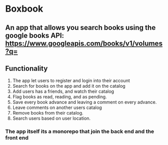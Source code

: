 # Boxbook
## An app that allows you search books using the google books API: https://www.googleapis.com/books/v1/volumes?q=

## Functionality

  1. The app let users to register and login into their account
  2. Search for books on the app and add it on the catalog
  3. Add users has a friends, and watch their catalog
  4. Flag books as read, reading, and as pending.
  5. Save every book advance and leaving a comment on every advance.
  6. Leave comments on another users catalog
  7. Remove books from their catalog.
  8. Search users based on user location.
  
### The app itself its a monorepo that join the back end and the front end



